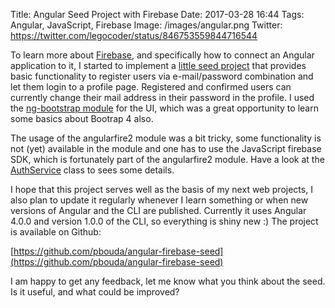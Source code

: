 Title: Angular Seed Project with Firebase
Date: 2017-03-28 16:44
Tags: Angular, JavaScript, Firebase
Image: /images/angular.png
Twitter: https://twitter.com/legocoder/status/846753559844716544

To learn more about [Firebase](https://github.com/angular/angularfire2), and
specifically how to connect an Angular application to it, I started to
implement a
[little seed project](https://github.com/pbouda/angular-firebase-seed) that
provides basic functionality to register users via e-mail/password combination
and let them login to a profile page. Registered and confirmed users can
currently change their mail address in their password in the profile. I used
the [ng-bootstrap module](https://ng-bootstrap.github.io) for the UI, which was
a great opportunity to learn some basics about Bootrap 4 also.

The usage of the angularfire2 module was a bit tricky, some functionality is
not (yet) available in the module and one has to use the JavaScript firebase
SDK, which is fortunately part of the angularfire2 module. Have a look at the
[AuthService](https://github.com/pbouda/angular-firebase-seed/blob/master/src/app/shared/auth.service.ts)
class to sees some details.

I hope that this project serves well as the basis of my next web projects, I
also plan to update it regularly whenever I learn something or when new
versions of Angular and the CLI are published. Currently it uses Angular 4.0.0
and version 1.0.0 of the CLI, so everything is shiny new :) The project is
available on Github:

[https://github.com/pbouda/angular-firebase-seed](https://github.com/pbouda/angular-firebase-seed)

I am happy to get any feedback, let me know what you think about the seed. Is
it useful, and what could be improved?